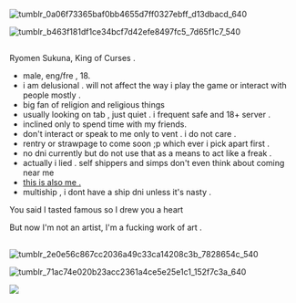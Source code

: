 

![tumblr_0a06f73365baf0bb4655d7ff0327ebff_d13dbacd_640](https://github.com/user-attachments/assets/d88c68c7-194e-46bf-934e-7493680b14e8)



![tumblr_b463f181df1ce34bcf7d42efe8497fc5_7d65f1c7_540](https://github.com/user-attachments/assets/e8863666-815f-4d2e-9c9b-209bea540415)

##

Ryomen Sukuna, King of Curses .

- male, eng/fre , 18.
- i am delusional . will not affect the way i play the game or interact with people mostly .
- big fan of religion and religious things
- usually looking on tab , just quiet . i frequent safe and 18+ server .
- inclined only to spend time with my friends.
- don't interact or speak to me only to vent . i do not care .
- rentry or strawpage to come soon ;p which ever i pick apart first .
- no dni currently but do not use that as a means to act like a freak .
- actually i lied . self shippers and simps don't even think about coming near me
- [this is also me . ](https://github.com/pastor-geto)
- multiship , i dont have a ship dni unless it's nasty . 

You said I tasted famous so I drew you a heart

But now I'm not an artist, I'm a fucking work of art .

##

![tumblr_2e0e56c867cc2036a49c33ca14208c3b_7828654c_540](https://github.com/user-attachments/assets/589f3746-a67c-4679-854a-ce34a1479781)

![tumblr_71ac74e020b23acc2361a4ce5e25e1c1_152f7c3a_640](https://github.com/user-attachments/assets/ea81ae69-0d1a-49f7-8f27-4881418f6fda)

![](https://komarev.com/ghpvc/?username=malevolenttshrine&color=dd1111)
